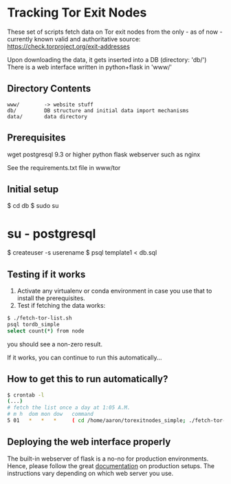 Tracking Tor Exit Nodes
=========================

These set of scripts fetch data on Tor exit nodes from the only - as of now - currently known valid and authoritative source: https://check.torproject.org/exit-addresses

Upon downloading the data, it gets inserted into a DB (directory: 'db/')
There is a web interface written in python+flask in 'www/'


Directory Contents
------------------

	www/		-> website stuff
	db/			DB structure and initial data import mechanisms
	data/		data directory
	

Prerequisites
--------------

wget
postgresql 9.3 or higher
python
flask
webserver such as nginx

See the requirements.txt file in www/tor


Initial setup
--------------

 
  $ cd db
  $ sudo su 
  # su - postgresql
  $ createuser -s userename
  $ psql template1 < db.sql


Testing if it works
-------------------

1. Activate any virtualenv or conda environment in case you use that to install the prerequisites.
2. Test if fetching the data works:

```bash
$ ./fetch-tor-list.sh 
psql tordb_simple
select count(*) from node
```

you should see a non-zero result.

If it works, you can continue to run this automatically...

How to get this to run automatically?
------------------------------------

```bash
$ crontab -l
(...)
# fetch the list once a day at 1:05 A.M.
# m h  dom mon dow   command
5 01   *   *   *     ( cd /home/aaron/torexitnodes_simple; ./fetch-tor-list.sh  >/dev/null 2>&1 ) 
```


Deploying the web interface properly
------------------------------------

The built-in webserver of flask is a no-no for production environments.
Hence, please follow the great [documentation](https://flask.palletsprojects.com) on production setups. 
The instructions vary depending on which web server you use.

